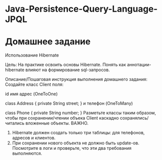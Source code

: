 # Java-Persistence-Query-Language-JPQL

# Домашнее задание
Использование Hibernate

Цель:
На практике освоить основы Hibernate.
Понять как аннотации-hibernate влияют на формирование sql-запросов.


Описание/Пошаговая инструкция выполнения домашнего задания:
Создайте класс Client поля:

id
имя
адрес (OneToOne)

class Address {
    private String street;
}
и телефон (OneToMany)

class Phone {
    private String number;
}
Разметьте классы таким образом, чтобы при сохранении/чтении объека Client каскадно сохранялись/читались вложенные объекты.
ВАЖНО.

1. Hibernate должен создать только три таблицы: для телефонов, адресов и клиентов.
2. При сохранении нового объекта не должно быть update-ов.
Посмотрите в логи и проверьте, что эти два требования выполняются.